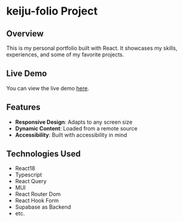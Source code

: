 # keiju-folio Project

## Overview

This is my personal portfolio built with React. It showcases my skills, experiences, and some of my favorite projects.

## Live Demo

You can view the live demo [here](https://keiju-folio-ipq680u4l-keiju-web.vercel.app/).

## Features

- **Responsive Design**: Adapts to any screen size
- **Dynamic Content**: Loaded from a remote source
- **Accessibility**: Built with accessibility in mind

## Technologies Used

- React18
- Typescript
- React Query
- MUI
- React Router Dom
- React Hook Form
- Supabase as Backend
- etc.
